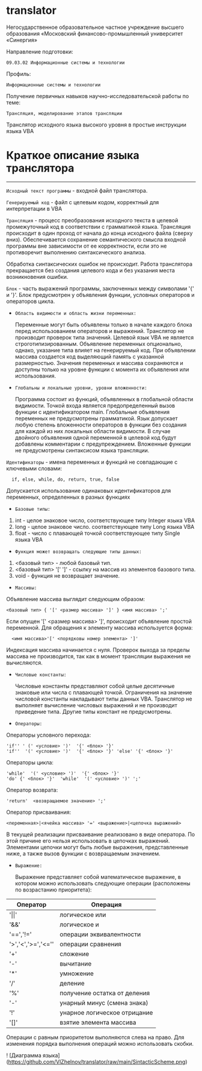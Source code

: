 # translator
Негосударственное образовательное частное учреждение высшего образования «Московский финансово-промышленный университет «Синергия»

Направление подготовки:

	09.03.02 Информационные системы и технологии
Профиль:

	Информационные системы и технологии
	
Получение первичных навыков научно-исследовательской работы по теме:

	Трансляция, моделирование этапов трансляции
	
Транслятор исходного языка высокого уровня в простые инструкции языка VBA 

# Краткое описание языка транслятора
***
  `Исходный текст программы`  -  входной файл транслятора.

  `Генерируемый код` - файл с целевым кодом, корректный для интерпретации в VBA

  `Трансляция` - процесс преобразования исходного текста в целевой промежуточный код в соответствии с грамматикой языка.
   Трансляция происходит в один проход от начала до конца исходного файла (сверху вниз).
   Обеспечивается сохранение семантического смысла входной программы вне зависимости от ее корректности, если это не противоречит выполнению синтаксического анализа. 

   Обработка синтаксических ошибок не происходит.
   Работа транслятора прекращается без создания целевого кода и без указания места возникновения ошибки.

  `Блок` - часть выражений программы, заключенных между символами '{' и '}'.
   Блок предусмотрен у объявления функции, условных операторов и операторов цикла.
 
* `Область видимости и область жизни переменных:`

   Переменные могут быть объявлены только в начале каждого блока перед использованием операторов и выражений.
   Транслятор не производит проверок типа значений.
   Целевой язык VBA не является строготипизированным.
   Объявление переменных опционально, однако, указание типа влияет на генерируемый код. 
   При объявлении массива создается код выделяющий память с указанной размерностью.
   Значения переменных и массива сохраняются и доступны только на уровне функции с момента их объявления или использования.

* `Глобальны и локальные уровни, уровни вложенности:`

  Программа состоит из функций, объявленных в глобальной области видимости.
  Точкой входа является предопределенный вызов функции с идентификатором main.
  Глобальные объявления переменных не предусмотрены грамматикой.
  Язык допускает любую степень вложенности операторов в функции без создания для каждой из них локальных области видимости.
  В случае двойного объявления одной переменной в целевой код будут добавлены комментарии с предупреждением.
  Вложенные функции не предусмотрены синтаксисом языка трансляции.

`Идентификаторы` - имена переменных и функций не совпадающие с ключевыми словами:

      if, else, while, do, return, true, false
        
 Допускается использование одинаковых идентификаторов для переменных, определенных в разных функциях

* `Базовые типы:`

1. int - целое знаковое число, соответствующее типу Integer языка VBA
2. long - целое знаковое число. соответствующее типу Long языка VBA
3. float - число с плавающей точкой соответствующее типу Single языка VBA

* `Функция может возвращать следующие типы данных:`

1. <базовый тип>  - любой базовый тип.
2. <базовый тип> '[' ']' - ссылку на массив из элементов базового типа.
3. void  -  функция не возвращает значение.
 
 * `Массивы:`

 Объявление массива выглядит следующим образом:

    <базовый тип> { '[' <размер массива> ']' } <имя массива> ';'
  
  Если опущен '[' <размер массива> ']', происходит объявление простой переменной.
  Для обращения к элементу массива используется форма:
  
 	  <имя массива>'[' <порядковы номер элемента> ']'
  
  Индексация массива начинается с нуля. 
  Проверок выхода за пределы массива не производится, так как в момент трансляции выражения не вычисляются.

* `Числовые константы:`

	Числовые константы представляют собой целые десятичные знаковые или числа с плавающей точкой.
  Ограничения на значение числовой константы накладывают типы данных VBA.
  Транслятор не выполняет вычисление числовых выражений и не производит приведение типа.
  Другие типы констант не предусмотрены.

* `Операторы:`

 Операторы условного перехода:
 
    'if'' ' (' <условие> ')'  '{' <блок> '}'
    'if''  '(' <условие> ')'  '{' <блок> '}' 'else' '{' <блок> '}'

 Операторы цикла:

    'while'  '(' <условие> ')'  '{' <блок> '}'
    'do' {' <блок> '}'  'while'  '(' <условие> ')' ';'
    
 Оператор возврата:

    'return'  <возвращаемое значение> ';'
  
 Оператор присваивания:
 
    <переменная>|<ячейка массива> '=' <выражение>|<цепочка выражений>
  
   В текущей реализации присваивание реализовано в виде оператора.
   По этой причине его нельзя использовать в цепочках выражений.
   Элементами цепочки могут быть любые выражения, представленные ниже, а также вызов функции с возвращаемым значением.

* `Выражение:`

  Выражение представляет собой математическое выражение, в котором можно использовать следующие операции (расположены по возрастанию приоритета):
  
Оператор		| Операция
------------------------|------------------------------
'\|\|'			| логическое   или
'&&'			| логическое и
'==','!='		| операции эквивалентности
'>','<','>=','<=''	| операции сравнения
'+'			| сложение
'-'			| вычитание
'\*'			| умножение 
'/'			| деление
'%'			| получение остатка от деления
'-'			| унарный минус (смена знака)
'!'			| унарное логическое отрицание
'[]'			| взятие элемента массива

  Операции с равным приоритетом выполняются слева на право.
  Для изменения порядка выполнения операций можно использовать скобки.
  
  ! [Диаграмма языка] (https://github.com/VlZhelnov/translator/raw/main/SintacticScheme.png)

